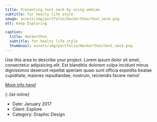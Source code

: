 ```yaml
---
title: Preventing text neck by using webcam
subtitle: for healty life style
image: assets/img/portfolio/Hackerthon/text_neck.png
alt: Keep Exploring

caption:
  title: Hackerthon
  subtitle: for healty life style
  thumbnail: assets/img/portfolio/Hackerthon/text_neck.png
---
```


Use this area to describe your project. Lorem ipsum dolor sit amet, consectetur adipisicing elit. Est blanditiis dolorem culpa incidunt minus dignissimos deserunt repellat aperiam quasi sunt officia expedita beatae cupiditate, maiores repudiandae, nostrum, reiciendis facere nemo!

[More info here!](https://github.com/2021-oasis-hackathon/a-boiled-egg)

{:.list-inline}

- Date: January 2017
- Client: Explore
- Category: Graphic Design
